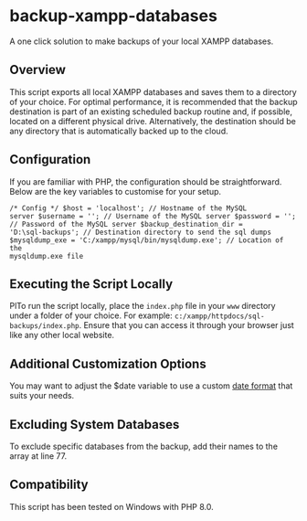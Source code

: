 # backup-xampp-databases
A one click solution to make backups of your local XAMPP databases.

## Overview
This script exports all local XAMPP databases and saves them to a directory of your choice. For optimal performance, it is recommended that the backup destination is part of an existing scheduled backup routine and, if possible, located on a different physical drive. Alternatively, the destination should be any directory that is automatically backed up to the cloud.

## Configuration
If you are familiar with PHP, the configuration should be straightforward. Below are the key variables to customise for your setup.

<code>/* Config */
    $host                   = 'localhost';                        // Hostname of the MySQL server
    $username               = '';                                 // Username of the MySQL server
    $password               = '';                                 // Password of the MySQL server
    $backup_destination_dir = 'D:\sql-backups';                   // Destination directory to send the sql dumps
    $mysqldump_exe          = 'C:/xampp/mysql/bin/mysqldump.exe'; // Location of the mysqldump.exe file
</code>

## Executing the Script Locally
PlTo run the script locally, place the `index.php` file in your `www` directory under a folder of your choice. For example: `c:/xampp/httpdocs/sql-backups/index.php`. Ensure that you can access it through your browser just like any other local website.

## Additional Customization Options
You may want to adjust the $date variable to use a custom <a href="https://www.php.net/manual/en/datetime.format.php">date format</a> that suits your needs.

## Excluding System Databases
To exclude specific databases from the backup, add their names to the array at line 77.

## Compatibility
This script has been tested on Windows with PHP 8.0.
